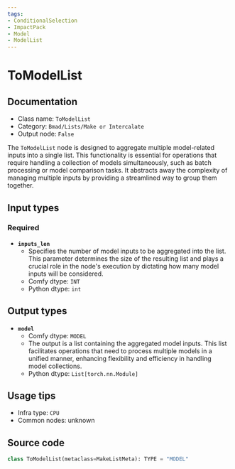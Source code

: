 ```yaml
---
tags:
- ConditionalSelection
- ImpactPack
- Model
- ModelList
---
```


# ToModelList
## Documentation
- Class name: `ToModelList`
- Category: `Bmad/Lists/Make or Intercalate`
- Output node: `False`

The `ToModelList` node is designed to aggregate multiple model-related inputs into a single list. This functionality is essential for operations that require handling a collection of models simultaneously, such as batch processing or model comparison tasks. It abstracts away the complexity of managing multiple inputs by providing a streamlined way to group them together.
## Input types
### Required
- **`inputs_len`**
    - Specifies the number of model inputs to be aggregated into the list. This parameter determines the size of the resulting list and plays a crucial role in the node's execution by dictating how many model inputs will be considered.
    - Comfy dtype: `INT`
    - Python dtype: `int`
## Output types
- **`model`**
    - Comfy dtype: `MODEL`
    - The output is a list containing the aggregated model inputs. This list facilitates operations that need to process multiple models in a unified manner, enhancing flexibility and efficiency in handling model collections.
    - Python dtype: `List[torch.nn.Module]`
## Usage tips
- Infra type: `CPU`
- Common nodes: unknown


## Source code
```python
class ToModelList(metaclass=MakeListMeta): TYPE = "MODEL"

```
